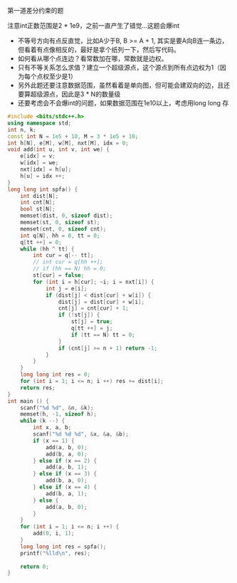 第一道差分约束的题

注意int正数范围是2 * 1e9，之前一直产生了错觉...这题会爆int

* 不等号方向有点反直觉，比如A少于B, B >= A + 1, 其实是要A向B连一条边，但看着有点像相反的，最好是拿个纸列一下，然后写代码。
* 如何看从哪个点连边？看常数加在哪，常数就是边权。
* 只有不等关系怎么求值？建立一个超级源点，这个源点到所有点边权为1（因为每个点权至少是1）
* 另外此题还要注意数据范围，虽然看着是单向图，但可能会建双向的边，且还要算超级源点，因此是3 * N的数量级
* 还要考虑会不会爆int的问题，如果数据范围在1e10以上，考虑用long long 存
```c++
#include <bits/stdc++.h>
using namespace std;
int n, k;
const int N = 1e5 + 10, M = 3 * 1e5 + 10;
int h[N], e[M], w[M], nxt[M], idx = 0;
void add(int u, int v, int we) {
    e[idx] = v;
    w[idx] = we;
    nxt[idx] = h[u];
    h[u] = idx ++;
}
long long int spfa() {
    int dist[N];
    int cnt[N];
    bool st[N];
    memset(dist, 0, sizeof dist); 
    memset(st, 0, sizeof st);
    memset(cnt, 0, sizeof cnt);
    int q[N], hh = 0, tt = 0;
    q[tt ++] = 0;
    while (hh ^ tt) {
        int cur = q[-- tt];
        // int cur = q[hh ++];
        // if (hh == N) hh = 0;
        st[cur] = false;
        for (int i = h[cur]; ~i; i = nxt[i]) {
            int j = e[i];
            if (dist[j] < dist[cur] + w[i]) {
                dist[j] = dist[cur] + w[i];
                cnt[j] = cnt[cur] + 1;
                if (!st[j]) {
                    st[j] = true;
                    q[tt ++] = j;
                    if (tt == N) tt = 0;
                }
                if (cnt[j] >= n + 1) return -1;
            }
        }
    }
    long long int res = 0;
    for (int i = 1; i <= n; i ++) res += dist[i];
    return res;
}
int main () {
    scanf("%d %d", &n, &k);
    memset(h, -1, sizeof h);
    while (k --) {
        int x, a, b;
        scanf("%d %d %d", &x, &a, &b);
        if (x == 1) {
            add(a, b, 0);
            add(b, a, 0);
        } else if (x == 2) {
            add(a, b, 1);
        } else if (x == 3) {
            add(b, a, 0);
        } else if (x == 4) {
            add(b, a, 1);
        } else {
            add(a, b, 0);
        }
    }
    for (int i = 1; i <= n; i ++) {
        add(0, i, 1);
    }
    long long int res = spfa();
    printf("%lld\n", res);
    
    return 0;
}
```